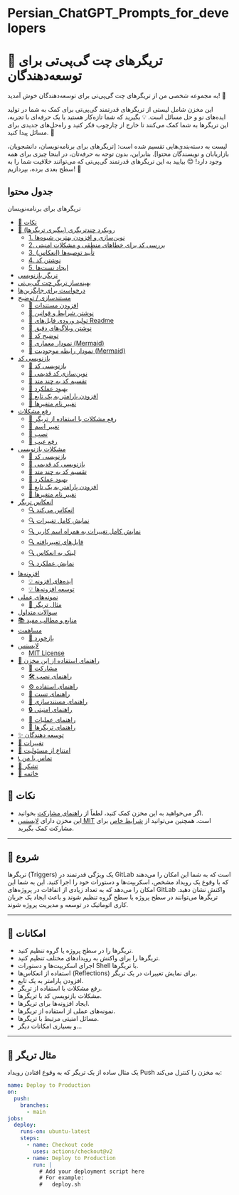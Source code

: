 # Persian_ChatGPT_Prompts_for_developers

# 🤖 تریگرهای چت گی‌پی‌تی برای توسعه‌دهندگان

به مجموعه شخصی من از تریگرهای چت گی‌پی‌تی برای توسعه‌دهندگان خوش آمدید! 🙌

این مخزن شامل لیستی از تریگرهای قدرتمند گی‌پی‌تی برای کمک به شما در تولید ایده‌های نو و حل مسائل است. 💡 بگیرید که شما تازه‌کار هستید یا یک حرفه‌ای با تجربه، این تریگرها به شما کمک می‌کنند تا خارج از چارچوب فکر کنید و راه‌حل‌های جدیدی برای مسائل پیدا کنید. 🚀

لیست به دسته‌بندی‌هایی تقسیم شده است: [تریگرهای برای برنامه‌نویسان، دانشجویان، بازاریابان و نویسندگان محتوا]. بنابراین، بدون توجه به حرفه‌تان، در اینجا چیزی برای همه وجود دارد! 😊 بیایید به این تریگرهای قدرتمند گی‌پی‌تی که می‌توانند خلاقیت شما را به سطح بعدی برده، بپردازیم! 🌊

## جدول محتوا

تریگرهای برای برنامه‌نویسان

- [🚩 نکات](#-نکات)
- [🔗 رویکرد چندتریگری (پیگیری تریگرها)](#-رویکرد-چندتریگری-پیگیری-تریگرها)
  - [1. نوین‌سازی و افزودن بهترین شیوه‌ها](#1-نوین‌سازی-و-افزودن-بهترین-شیوه‌ها)
  - [2. بررسی کد برای خطاهای منطقی و مشکلات امنیتی](#2-بررسی-کد-برای-خطاهای-منطقی-و-مشکلات-امنیتی)
  - [3. تأیید توصیه‌ها (انعکاس)](#3-تأیید-توصیه‌ها-انعکاس)
  - [4. نوشتن کد](#4-نوشتن-کد)
  - [5. ایجاد تست‌ها](#5-ایجاد-تست‌ها)
- [تریگر بازنویسی](#تریگر-بازنویسی)
- [بهینه‌ساز تریگر چت گی‌پی‌تی](#بهینه‌ساز-تریگر-چت-گی‌پی‌تی)
- [درخواست برای جایگزین‌ها](#درخواست-برای-جایگزین‌ها)
- [مستندسازی / توضیح](#مستندسازی-توضیح)
  - [📣 افزودن مستندات](#-افزودن-مستندات)
  - [📣 نوشتن شرایط و قوانین](#-نوشتن-شرایط-و-قوانین)
  - [📣 تولید ورودی فایل‌های Readme](#-تولید-ورودی-فایل‌های-readme)
  - [📣 نوشتن وبلاگ‌های دقیق](#-نوشتن-وبلاگ‌های-دقیق)
  - [📣 توضیح کد](#-توضیح-کد)
  - [📣 نمودار معماری (Mermaid)](#-نمودار-معماری-mermaid)
  - [📣 نمودار رابطه موجودیت (Mermaid)](#-نمودار-رابطه-موجودیت-mermaid)
- [بازنویسی کد](#بازنویسی-کد)
  - [📣 بازنویسی کد](#-بازنویسی-کد)
  - [📣 نوین‌سازی کد قدیمی](#-نوین‌سازی-کد-قدیمی)
  - [📣 تقسیم کد به چند متد](#-تقسیم-کد-به-چند-متد)
  - [📣 بهبود عملکرد](#-بهبود-عملکرد)
  - [📣 افزودن پارامتر به یک تابع](#-افزودن-پارامتر-به-یک-تابع)
  - [📣 تغییر نام متغیرها](#-تغییر-نام-متغیرها)
- [رفع مشکلات](#رفع-مشکلات)
  - [🔧 رفع مشکلات با استفاده از تریگر](#-رفع-مشکلات-با-استفاده-از-تریگر)
  - [🔧 تغییر اسم](#-تغییر-اسم)
  - [🔧 نصب](#-نصب)
  - [🔧 رفع عیب](#-رفع-عیب)
- [مشکلات بازنویسی](#مشکلات-بازنویسی)
  - [🔧 بازنویسی کد](#-بازنویسی-کد)
  - [🔧 بازنویسی کد قدیمی](#-بازنوییسی-کد-قدیمی)
  - [🔧 تقسیم کد به چند متد](#-تقسیم-کد-به-چند-متد)
  - [🔧 بهبود عملکرد](#-بهبود-عملکرد)
  - [🔧 افزودن پارامتر به یک تابع](#-افزودن-پارامتر-به-یک-تابع)
  - [🔧 تغییر نام متغیرها](#-تغییر-نام-متغیرها)
- [انعکاس تریگر](#انعکاس-تریگر)
  - [🔍 انعکاس می‌کند](#-انعکاس-می‌کند)
  - [🔍 نمایش کامل تغییرات](#-نمایش-کامل-تغییرات)
  - [🔍 نمایش کامل تغییرات به همراه اسم کاربر](#-نمایش-کامل-تغییرات-به-همراه-اسم-کاربر)
  - [🔍 فایل‌های تغییریافته](#-فایل‌های-تغییریافته)
  - [🔍 لینک به انعکاس](#-لینک-به-انعکاس)
  - [🔍 نمایش عملکرد](#-نمایش-عملکرد)
- [افزونه‌ها](#افزونه‌ها)
  - [💡 ایده‌های افزونه](#-ایده‌های-افزونه)
  - [💡 توسعه افزونه‌ها](#-توسعه-افزونه‌ها)
- [نمونه‌های عملی](#نمونه‌های-عملی)
  - [🌟 مثال تریگر](#-مثال-تریگر)
- [سوالات متداول](#سوالات-متداول)
- [📚 منابع و مطالب مفید](#-منابع-و-مطالب-مفید)
- [مساهمت](#مساهمت)
  - [💬 بازخورد](#-بازخورد)
- [لایسنس](#لایسنس)
  - [MIT License](#mit-license)
- [📝 راهنمای استفاده از این مخزن](#-راهنمای-استفاده-از-این-مخزن)
  - [🤝 مشارکت](#-مشارکت)
  - [🛠 راهنمای نصب](#-راهنمای-نصب)
  - [⚙ راهنمای استفاده](#-راهنمای-استفاده)
  - [🧪 راهنمای تست](#-راهنمای-تست)
  - [📝 راهنمای مستندسازی](#-راهنمای-مستندسازی)
  - [🔒 راهنمای امنیتی](#-راهنمای-امنیتی)
  - [🚀 راهنمای عملیات](#-راهنمای-عملیات)
  - [🤖 راهنمای تریگرها](#-راهنمای-تریگرها)
- [✨ توسعه دهندگان](#-توسعه-دهندگان)
- [📜 تغییرات](#-تغییرات)
- [🙏 امتناع از مسئولیت](#-امتناع-از-مسئولیت)
- [📞 تماس با من](#-تماس-با-من)
- [🙌 تشکر](#-تشکر)
- [📜 خاتمه](#-خاتمه)

## 🚩 نکات

- اگر می‌خواهید به این مخزن کمک کنید، لطفاً از [راهنمای مشارکت](CONTRIBUTING.md) بخوانید.
- این مخزن دارای [لایسنس MIT](LICENSE) است. همچنین می‌توانید از [شرایط خاص](CONTRIBUTING.md#شرایط-خاص) برای مشارکت کمک بگیرید.

---

## 🏁 شروع

تریگرها (Triggers) یک ویژگی قدرتمند در GitLab است که به شما این امکان را می‌دهند که با وقوع یک رویداد مشخص، اسکریپت‌ها و دستورات خود را اجرا کنید. این به شما این امکان را می‌دهد که به تعداد زیادی از اتفاقات در پروژه‌های GitLab واکنش نشان دهید. تریگرها می‌توانند در سطح پروژه یا سطح گروه تنظیم شوند و باعث ایجاد یک جریان کاری اتوماتیک در توسعه و مدیریت پروژه شوند.

---

## 🚀 امکانات

- تریگرها را در سطح پروژه یا گروه تنظیم کنید.
- تریگرها را برای واکنش به رویدادهای مختلف تنظیم کنید.
- اجرای اسکریپت‌ها و دستورات Shell با تریگرها.
- استفاده از انعکاس‌ها (Reflections) برای نمایش تغییرات در یک تریگر.
- افزودن پارامتر به یک تابع.
- رفع مشکلات با استفاده از تریگر.
- مشکلات بازنویسی کد با تریگرها.
- ایجاد افزونه‌ها برای تریگرها.
- نمونه‌های عملی از استفاده از تریگرها.
- مسائل امنیتی مرتبط با تریگرها.
- و بسیاری امکانات دیگر...

---

## 🌟 مثال تریگر

یک مثال ساده از یک تریگر که به وقوع افتادن رویداد Push به مخزن را کنترل می‌کند:

```yaml
name: Deploy to Production
on:
  push:
    branches:
      - main
jobs:
  deploy:
    runs-on: ubuntu-latest
    steps:
      - name: Checkout code
        uses: actions/checkout@v2
      - name: Deploy to Production
        run: |
          # Add your deployment script here
          # For example:
          #   deploy.sh
